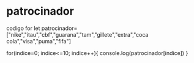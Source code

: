 # patrocinador
codigo for
let patrocinador=["nike","itau","cbf","guarana","tam","gillete","extra","coca cola","visa","puma","fifa"]

for(indice=0; indice<=10; indice++){
  console.log(patrocinador[indice])
}
